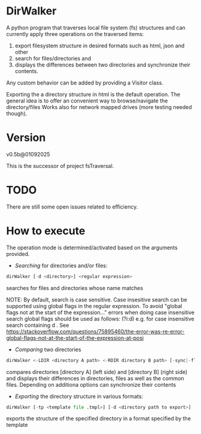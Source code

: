 
# DirWalker

A python program that traverses local file system (fs) structures and can currently apply three operations on the traversed items: 
1) export filesystem structure in desired formats such as html, json and other
2) search for files/directories and
3) displays the differences between two directories and synchronize their contents.

Any custom behavior can be added by providing a Visitor class.

Exporting the a directory structure in html is the default operation. The general idea is to offer an convenient way to browse/navigate the directory/files
Works also for network mapped drives (more testing needed though).

# Version

v0.5b@01092025

  This is the successor of project fsTraversal.

# TODO

There are still some open issues related to efficiency.


# How to execute
The operation mode is determined/activated based on the arguments provided. 
- *Searching* for directories and/or files:
  
```python
dirWalker [-d <directory>] <regular expression> 
```
searches for files and directories whose name matches <regular expression> 

NOTE: By default, search is case sensitive. Case insesitive search can be supported using global flags in the regular expression. To avoid "global flags not at the start of the expression..." errors when doing case insensitive search global flags should be used as follows: (?i:d) e.g. for case insensitive search containing d .
See https://stackoverflow.com/questions/75895460/the-error-was-re-error-global-flags-not-at-the-start-of-the-expression-at-posi


- *Comparing* two directories
  
```python
dirWalker <-LDIR <directory A path> <-RDIR directory B path> [-sync|-fl|-fr]
```
compares directories [directory A] (left side) and [directory B] (right side) and displays their differences in directories, files as well as the common files. Depending on additiona options can synchronize their contents

- *Exporting* the directory structure in various formats:
 
```python
dirWalker [-tp <template file .tmpl>] [-d <directory path to export>]
```

exports the structure of the specified directory in a format specified by the template <template file>. Sample template files (.tmpl) are provided in the templates directory. 

All operation modes can be modified with arguments which are shown below.

## Supported export formats

dirWalker supports templates that allows to format the export in any way desired. When exporting, two settings **should be explicitly set** according the the desired format:

```-RE``` option to specify how to display empty directories

```-tis``` option to specify the separator between exported items (e.g. empty spacebar for html, , (comma) for json etc)



# Supported arguments

Supported arguments:

## applicable to all operations

```-d [directory]``` : directory to start traversing and apply operation(s)

```-NR```  : non recursive. Won't go into subdirectories

```-mxl [integer]``` : largest level to delve into. Defaults to -1 which means traverse all levels.

```-mxt [duration]``` : how long to execute the operation/traversal. Places a time constraint on traversal. duration is the amount of time in seconds. After [duration] of seconds, an exception is raised and traversal of directories is stopped. Thw walked directories up to that point is shown. Defaults to -1 which means no time constraint. Useful when walking into large/deep directory structures.

```-fip [regular expression]``` : file inclusion regular expression. Regular expression that the file names must match. Only those file names are processed whose names matches this pattern. Defaults to '' which means any file name.

-```fxp [regular expression]``` : file exclusion regular expression. Regular expression that the file names must NOT match. Only those file names are processed whose name does NOT MATCH this pattern. Defaults to '' which means no exclusion constraint on file name. (this option for convenience)

-```-dip [regular expression]``` : directury inclusion regular expression. Regular expression that the DIRECTORY names must match. Only those directory names are processed whose names matches this pattern. Defaults to '' which means any directory name.

-```-dxp [regular expression]``` : directory exclusion regular expression. Regular expression that the DIRECTORY names must NOT match. Only those DIRECTORY names are processed whose name does NOT MATCH this pattern. Defaults to '' which means no exclusion constraint on DIRECTORY names. (this option for convenience)

```-fsz [file size]``` : exact size of file to match (currectly in bytes). Defaults to -1 meaning any file size.

```-mns [file size]``` : minimum file size to match. Matches files with a file size of >= [file_size]. Defaults to -1 meaning any file size.

```-mxs [file size]``` : maximum file size to match. Matches files with a file size of < [file_size]. Defaults to -1 meaning any file size.

```-nf [number of files]``` : number of FILES to process. Walking stops after that number of files have been processed. Defaults to -1 meaning no constraint on number of files.


```-nd [number of directories]``` : number of DIRECTORIES to process. Walking stops after that number of directories have been processed. Defaults to -1 meaning no constraint on number of directories.

```-cdo [relation]``` : the relation to apply on the creation date. Can take the following values: > meaning that the file's creation date should be AFTER the date specified in the cd option, < meaning that the file's creation date should be BEFORE the date specified in the cd option and == meaning that the file's creation date should be exactly equal to the value specified in cd.  Defaults to == .


```-cd [date]``` : creation date. The creation date value in the form of day/month/year with which the creation date is compared to. Defaults to '' meaning no creation date constraint. Creation date constraint applies to files only.


```-lmdo [relation]``` : the relation to apply on the last modification date. Can take the following values: > meaning that the file's last modification date should be AFTER the date specified in the lmd option, < meaning that the file's last modified date should be BEFORE the date specified in the lmd option and == meaning that the file's last modified date should be exactly equal to the value specified in lmd.  Defaults to == .

```-lmd [date]``` : last modification date. The last modification date value in the form of day/month/year with which the file last modification date is compared to. Defaults to '' meaning no last modification date constraint. Last modification date constraint applies to files only.

## Search related

```-P``` : show progress. If present, a window is displayed showing the current progress of the search process.

```-NF``` : no files. Don't search for files.

```-ND``` : no directories. Don't search for directories.

```-I``` : interactive mode. If specified, enters interactive search mode where a trivial interface is shown that allows entering search terms and conduct searches.


## Comparison related

```-LDIR``` : left side directory. During the comparison of two directories one is considered the left side and the other the right side.

```-RDIR``` : right side directory. 

```-sync``` : full synchronization. Synchronizes the directories which after this process will have exactly the same directory and files.

```-fl``` : from left directory side. Add to the directory of the right side the directories and files that are only in the left side. 

```-fr``` : from right directory side. Add to the directory of the left side the directories that are only in the right side. 


## Export related

```-tp [template file]``` : The template file to use for export.

```-tis [string]``` : The character or string to use as separator for the exported and formatted items. Defaults to ''

```-o [filename]``` : The name of the file to save the exported directory traversal


```-s [css files]``` : The list of css files to use for html exports. Can specify more than one css file. In this case, the css files have to be separated by commas (,)


```-i [text]``` : Text to use for introduction. If text is a file, the contents of that file is used as the introduction. Used during export.

```-tl [title]``` : The title of the html page. Defaults to ''.

```-RE``` : Replace empty subdirectories when exporting. Defaults to False

```-E``` : encode URLs. 




# Templates

When exporting directory structures, a templating mechanism is used to properly format the exported directories and files. A template specifies the placeholders using pseudovariables that will be replaced with specific values during export. 

The templating mechanism features the following:

- a template to format each seen directory
- a template to format each seen file
- a template to format the page containing the exported file system objects (file or directory)
- a set of pseudovariables to reference specific information of the encountered objects. Pseudovariables are used in templates

Templates are stored in template files (have the extension .tmpl). Template files are structured and contain the templates for each of the mentioned object types above (templates for directories/files/page). Separators define the template sections inside the template files:
<! ---directorytemplate--- > <! ---filetemplate--- > <! ---pagetemplate--- >

Some example template files, that export the traversed directories in html and json, can be found in folder templates/


## Pseudovariables

Pseudovariables are used to reference specific information of objects inside templates. Pseudovariables are replaced by specific information of objects. These objects include directories, files, exported file, export settings, css files and some other such as title, introduction etc.  

### Directory pseudovariables

For directories, the following pseudovariables are supported:

```${DIRNAME}``` : the name of the directory. 

```${PATH}```: the fullpath of the directory

```${RLVLCOLOR}```: a random color from a pallette. Changes for each directory in each level

```${OPESTATE}``` : In the export, should this directory appear collapsed or not (i.e. showing all its contents)

```${PARENTPATH}``` : Full path of parent

```${LEVELTABS}``` : Number of consecutive tab (\t) characters. Number equals the level of the directory.

```${LEVELNSBP}``` : Number of consecutive tab &NBSP (no break space) characters (used in html documents). Number equals the level of the directory.


```${LNDIRS}``` : number of directories in current (local) directory level only (does not include directories in deeper levels)

```${LNFILES}``` : number of files in current (local) directory level only (does not include files in deeper levels)

```${NFILES}``` : Total number of files from that level and downwards (recursive)

```${NDIRS}``` : Total number of directories from that level and downwards (recursive)



```${SUBDIRECTORY}``` : the formatted traversal content of the directory (recursive or not depending on the settings)


### File pseudovariables

For files, the following pseudovariables are supported:


```${FILENAME}``` : name of file

```${PARENTPATH}``` : path to directory containing current directory or file


```${FILEEXTENSION}``` : extention of file

```${FILELINK}``` : URL to file

```${FILESIZE}``` : size of file

```${FILELASTMODIFIED}``` : last modified date of file

```${LEVEL}``` : level at which directory or file is located

```${INITIALDIRECTORY}``` : the root directory where the traversal started

```${TABLEOFDICTIONARIES}``` : List of directories only

```${RLVLCOLOR}``` : Random color calculated for each level




